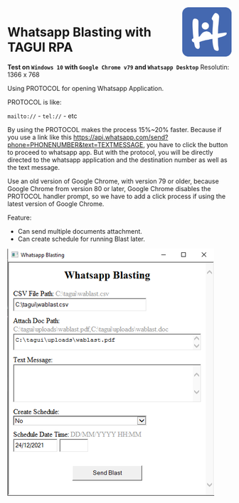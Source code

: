 <img src="https://raw.githubusercontent.com/ardyan69/wa/main/imgs/logo-hotag-A.png" height="111" align="right">

# Whatsapp Blasting with TAGUI RPA

**Test on `Windows 10` with `Google Chrome v79` and `Whatsapp Desktop`**
Resolutin: 1366 x 768

Using PROTOCOL for opening Whatsapp Application.

PROTOCOL is like:

`mailto://` - `tel://` - etc

By using the PROTOCOL makes the process 15%~20% faster.
Because if you use a link like this https://api.whatsapp.com/send?phone=PHONENUMBER&text=TEXTMESSAGE, you have to click the button to proceed to whatsapp app.
But with the protocol, you will be directly directed to the whatsapp application and the destination number as well as the text message.

Use an old version of Google Chrome, with version 79 or older, because Google Chrome from version 80 or later, Google Chrome disables the PROTOCOL handler prompt, so we have to add a click process if using the latest version of Google Chrome.

Feature:
- Can send multiple documents attachment.
- Can create schedule for running Blast later.

![ui_wablast](https://raw.githubusercontent.com/ardyan69/wa/main/imgs/ui_wablast.png)
